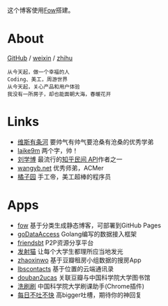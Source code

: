 <div class="article-abstract">
    <p>
    这个博客使用<a href="https://github.com/zhangxiaoyang/fow" target="_blank">Fow</a>搭建。
    </p>
</div>

About
=====

<div id="weixin-qrcode" style="width: 100%; left: 0; position: fixed; z-index: 9999; top: 35%; display: none;">
  <div style="background: url(themes/default/images/qrcode.jpg); width: 258px; height: 258px; margin: auto;" onclick="$(this).parent().hide();"></div>
</div>
<div>
  <a href="https://github.com/zhangxiaoyang">GitHub</a> / 
  <a href="#" id="weixin" onclick="$('#weixin-qrcode').show()">weixin</a> / 
  <a href="https://zhuanlan.zhihu.com/zhangxiaoyang">zhihu</a>
</div>

```
从今天起，做一个幸福的人
Coding、美工，周游世界
从今天起，关心产品和用户体验
我没有一所房子，却也能面朝大海，春暖花开
```

Links
=====

- [维斯有条河](http://vince67.github.io/)
要帅气有帅气要沧桑有沧桑的优秀学弟
- [laike9m](http://laike9m.com/)
两个字，帅！
- [刘学博](http://lufo.me)
最流行的[知乎民间 API](https://github.com/egrcc/zhihu-python)作者之一
- [wangyb.net](http://wangyb.net/)
优秀师弟，ACMer
- [橘子园](http://www.sfg.name)
手工帝，美工超棒的程序员

Apps
====

- [fow](https://github.com/zhangxiaoyang/fow)
基于分类生成静态博客，可部署到GitHub Pages
- [goDataAccess](https://github.com/zhangxiaoyang/goDataAccess)
Golang编写的数据接入框架
- [friendsbt](http://friendsbt.com/)
P2P资源分享平台
- [发射猫](http://www.sendcats.com/)
让每个大学生都理所应当地发光
- [zhaoxinwo](https://github.com/zhaoxinwo/zufang)
基于豆瓣租房小组数据的搜房App
- [lbscontacts](http://lbscontacts.sinaapp.com/)
基于位置的云端通讯录
- [douban2ucas](http://douban2ucas.sinaapp.com/)
关联豆瓣与中国科学院大学图书馆
- [洗刷刷](https://chrome.google.com/webstore/detail/%E6%B4%97%E5%88%B7%E5%88%B7/fagehamoecjopoonolnaahffmafnadao)
中国科学院大学刷课助手(Chrome插件)
- [每日不吐不快](http://app.mi.com/detail/85052?ref=search)
高bigger吐槽，期待你的神回复

<div id="disqus_thread"></div>
